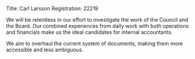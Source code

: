 Title: Carl Larsson
Registration: 22219

We will be relentless in our effort to investigate the work of the Council
and the Board. Our combined experiences from daily work with both operations and financials make us the ideal candidates for internal accountants.

We aim to overhaul the current system of documents, making them more accessible and less ambiguous.
